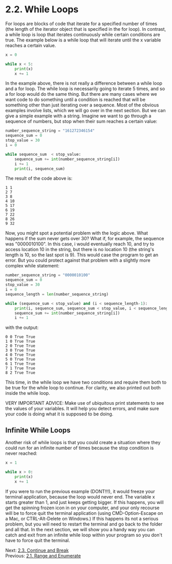 # 2.2. While Loops

For loops are blocks of code that iterate for a specified number of times (the length of the iterator object that is
specified in the for loop). In contrast, a while loop is loop that iterates continuously while certain conditions are
true. The example below is a while loop that will iterate until the x variable reaches a certain value.

```python
x = 0

while x < 5:
    print(x)
    x += 1
```

In the example above, there is not really a difference between a while loop and a for loop. The while loop is 
necessarily going to iterate 5 times, and so a for loop would do the same thing. But there are many cases where we
want code to do something until a condition is reached that will be something other than just iterating over a sequence.
Most of the obvious examples involve lists, which we will go over in the next section. But we can give a simple example
with a string. Imagine we want to go through a sequence of numbers, but stop when their sum reaches a certain value:
```python
number_sequence_string = "161272346154"
sequence_sum = 0
stop_value = 30
i = 0

while sequence_sum  < stop_value:
    sequence_sum += int(number_sequence_string[i])
    i += 1
    print(i, sequence_sum)

```
The result of the code above is:
```text
1 1
2 7
3 8
4 10
5 17
6 19
7 22
8 26
9 32
```
 
Now, you might spot a potential problem with the logic above. What happens if the sum never gets over 30? What if,
for example, the sequence was "0000010100". In this case, i would eventually reach 10, and try to access location 10 in
the string, but there is no location 10 (the string's length is 10, so the last spot is 9). This would case the program 
to get an error. But you could protect against that problem with a slightly more complex while statement:

```python
number_sequence_string = "0000010100"
sequence_sum = 0
stop_value = 30
i = 0
sequence_length = len(number_sequence_string)

while (sequence_sum < stop_value) and (i < sequence_length-1):
    print(i, sequence_sum, sequence_sum < stop_value, i < sequence_length-1)
    sequence_sum += int(number_sequence_string[i])
    i += 1
```

with the output:

```text
0 0 True True
1 0 True True
2 0 True True
3 0 True True
4 0 True True
5 0 True True
6 1 True True
7 1 True True
8 2 True True
```

This time, in the while loop we have two conditions and require them both to be true for the while loop to continue.
For clarity, we also printed out both inside the while loop.

VERY IMPORTANT ADVICE: Make use of ubiquitous print statements to see the values of your variables. It will help you
detect errors, and make sure your code is doing what it is supposed to be doing.

## Infinite While Loops

Another risk of while loops is that you could create a situation where they could run for an infinite number of times 
because the stop condition is never reached:
```python
x = 1

while x > 0:
    print(x)
    x += 1
```
If you were to run the previous example (DONT!!!), it would freeze your terminal application, because the loop would 
never end. The variable x starts greater than 1, and just keeps getting bigger. If this happens, you will get the 
spinning frozen icon in on your computer, and your only recourse will be to force quit the terminal application (using
CMD-Option-Escape on a Mac, or CTRL-Alt-Delete on Windows.) If this happens its not a serious problem, but you will need
to restart the terminal and go back to the folder and all that. In the next section, we will show you a handy way you 
can catch and exit from an infinite while loop within your program so you don't have to force quit the terminal.

Next: [2.3. Continue and Break](2.3.%20Continue%20and%20Break.md)<br>
Previous: [2.1. Range and Enumerate](2.1.%20Range%20and%20Enumerate.md)